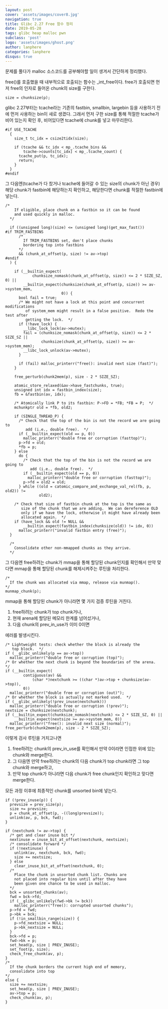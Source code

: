 ```yaml
---
layout: post
cover: 'assets/images/cover8.jpg'
navigation: true
title: Glibc 2.27 Free 함수 정리
date: 2019-05-28
tags: glibc heap malloc pwn
subclass: 'post'
logo: 'assets/images/ghost.png'
author: lanphere
categories: lanphere
disqus: true
---
```


문제를 풀다가 malloc 소스코드를 공부해야할 일이 생겨서 간단하게 정리했다.

free()를 호출했을 때 내부적으로 호출되는 함수는 _int_free이다.
free가 호출되면 먼저 free의 인자로 들어온 chunk의 size를 구한다.

```
size = chunksize(p);
```

glibc 2.27부터는 tcache라는 기존의 fastbin, smallbin, largebin 등을 사용하기 전에 먼저 사용하는 bin이 새로 생겼다.
그래서 먼저 구한 size를 통해 적절한 tcache가 비어 있는지 확인 후, 비어있다면 tcache에 chunk를 넣고 마무리한다.

```
#if USE_TCACHE
  {
    size_t tc_idx = csize2tidx(size);

    if (tcache && tc_idx < mp_.tcache_bins &&
        tcache->counts[tc_idx] < mp_.tcache_count) {
      tcache_put(p, tc_idx);
      return;
    }
  }
#endif
```

그 다음엔(tcache가 다 찼거나 tcache에 들어갈 수 있는 size의 chunk가 아닌 경우) 해당 chunk가 fastbin에 해당하는지 확인하고,
해당한다면 chunk를 적절한 fastbin에 넣는다.
```
/*
    If eligible, place chunk on a fastbin so it can be found
    and used quickly in malloc.
  */

  if ((unsigned long)(size) <= (unsigned long)(get_max_fast())
#if TRIM_FASTBINS
      /*
        If TRIM_FASTBINS set, don't place chunks
        bordering top into fastbins
      */
      && (chunk_at_offset(p, size) != av->top)
#endif
  ) {

    if (__builtin_expect(
            chunksize_nomask(chunk_at_offset(p, size)) <= 2 * SIZE_SZ, 0) ||
        __builtin_expect(chunksize(chunk_at_offset(p, size)) >= av->system_mem,
                         0)) {
      bool fail = true;
      /* We might not have a lock at this point and concurrent modifications
         of system_mem might result in a false positive.  Redo the test after
         getting the lock.  */
      if (!have_lock) {
        __libc_lock_lock(av->mutex);
        fail = (chunksize_nomask(chunk_at_offset(p, size)) <= 2 * SIZE_SZ ||
                chunksize(chunk_at_offset(p, size)) >= av->system_mem);
        __libc_lock_unlock(av->mutex);
      }

      if (fail) malloc_printerr("free(): invalid next size (fast)");
    }

    free_perturb(chunk2mem(p), size - 2 * SIZE_SZ);

    atomic_store_relaxed(&av->have_fastchunks, true);
    unsigned int idx = fastbin_index(size);
    fb = &fastbin(av, idx);

    /* Atomically link P to its fastbin: P->FD = *FB; *FB = P;  */
    mchunkptr old = *fb, old2;

    if (SINGLE_THREAD_P) {
      /* Check that the top of the bin is not the record we are going to
         add (i.e., double free).  */
      if (__builtin_expect(old == p, 0))
        malloc_printerr("double free or corruption (fasttop)");
      p->fd = old;
      *fb = p;
    } else
      do {
        /* Check that the top of the bin is not the record we are going to
           add (i.e., double free).  */
        if (__builtin_expect(old == p, 0))
          malloc_printerr("double free or corruption (fasttop)");
        p->fd = old2 = old;
      } while ((old = catomic_compare_and_exchange_val_rel(fb, p, old2)) !=
               old2);

    /* Check that size of fastbin chunk at the top is the same as
       size of the chunk that we are adding.  We can dereference OLD
       only if we have the lock, otherwise it might have already been
       allocated again.  */
    if (have_lock && old != NULL &&
        __builtin_expect(fastbin_index(chunksize(old)) != idx, 0))
      malloc_printerr("invalid fastbin entry (free)");
  }

  /*
    Consolidate other non-mmapped chunks as they arrive.
  */
```

그 다음엔 free하려는 chunk가 mmap을 통해 할당된 chunk인지를 확인해서 만약 맞다면 mmap을 통해 할당된 chunk를 해제시켜주는 루틴을 처리한다.

```
/*
  If the chunk was allocated via mmap, release via munmap().
*/
munmap_chunk(p);
```

mmap을 통해 할당된 chunk가 아니라면 몇 가지 검증 루틴을 거친다.
1. free하려는 chunk가 top chunk거나, 
2. 현재 arena에 할당된 메모리 한계를 넘어섰거나, 
3. 다음 chunk의 prev_in_use가 이미 0이면

에러를 발생시킨다.

```
/* Lightweight tests: check whether the block is already the
   top block.  */
if (__glibc_unlikely(p == av->top))
  malloc_printerr("double free or corruption (top)");
/* Or whether the next chunk is beyond the boundaries of the arena.  */
if (__builtin_expect(
        contiguous(av) &&
            (char *)nextchunk >= ((char *)av->top + chunksize(av->top)),
        0))
  malloc_printerr("double free or corruption (out)");
/* Or whether the block is actually not marked used.  */
if (__glibc_unlikely(!prev_inuse(nextchunk)))
  malloc_printerr("double free or corruption (!prev)");
nextsize = chunksize(nextchunk);
if (__builtin_expect(chunksize_nomask(nextchunk) <= 2 * SIZE_SZ, 0) ||
    __builtin_expect(nextsize >= av->system_mem, 0))
  malloc_printerr("free(): invalid next size (normal)");
free_perturb(chunk2mem(p), size - 2 * SIZE_SZ);
```

이렇게 검사 루틴을 거치고나면 
1. free하려는 chunk의 prev_in_use를 확인해서 만약 0이라면 인접한 위에 있는 chunk와 merge한다.
2. 그 다음엔 만약 free하려는 chunk의 다음 chunk가 top chunk라면 그 top chunk와 merge하고,
3. 만약 top chunk가 아니라면 다음 chunk가 free chunk인지 확인하고 맞다면 merge한다.

모든 과정 이후에 최종적인 chunk를 unsorted bin에 넣는다.

```
if (!prev_inuse(p)) {
  prevsize = prev_size(p);
  size += prevsize;
  p = chunk_at_offset(p, -((long)prevsize));
  unlink(av, p, bck, fwd);
}

if (nextchunk != av->top) {
  /* get and clear inuse bit */
  nextinuse = inuse_bit_at_offset(nextchunk, nextsize);
  /* consolidate forward */
  if (!nextinuse) {
    unlink(av, nextchunk, bck, fwd);
    size += nextsize;
  } else
    clear_inuse_bit_at_offset(nextchunk, 0);
  /*
    Place the chunk in unsorted chunk list. Chunks are
    not placed into regular bins until after they have
    been given one chance to be used in malloc.
  */
  bck = unsorted_chunks(av);
  fwd = bck->fd;
  if (__glibc_unlikely(fwd->bk != bck))
    malloc_printerr("free(): corrupted unsorted chunks");
  p->fd = fwd;
  p->bk = bck;
  if (!in_smallbin_range(size)) {
    p->fd_nextsize = NULL;
    p->bk_nextsize = NULL;
  }
  bck->fd = p;
  fwd->bk = p;
  set_head(p, size | PREV_INUSE);
  set_foot(p, size);
  check_free_chunk(av, p);
}
/*
  If the chunk borders the current high end of memory,
  consolidate into top
*/
else {
  size += nextsize;
  set_head(p, size | PREV_INUSE);
  av->top = p;
  check_chunk(av, p);
}
```